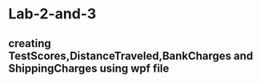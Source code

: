 # Lab-2-and-3

## creating TestScores,DistanceTraveled,BankCharges and ShippingCharges using wpf file
